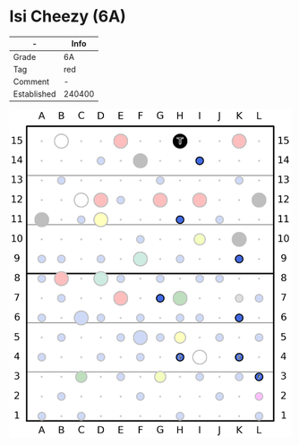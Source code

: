 # Isi Cheezy (6A)

| - | Info |
| - | ---- |
| Grade | 6A|
| Tag | red|
| Comment | -|
| Established | 240400 |

![Isi_Cheezy](/plots/240512_Isi_Cheezy.png)

